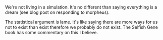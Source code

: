 We're not living in a simulation. It's no different than saying everything is a dream (see blog post on responding to morpheus).

The statistical argument is lame.
It's like saying there are more ways for us not to exist than exist therefore we probably do not exist.
    The Selfish Gene book has some commentary on this I believe.
